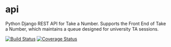 # api
Python Django REST API for Take a Number. Supports the Front End of Take a Number, which maintains a
queue designed for university TA sessions.

[![Build Status](https://travis-ci.org/vanderbilt-design-studio/your-print-is-ready.svg?branch=master)](https://travis-ci.org/take-a-number/api)
[![Coverage Status](https://coveralls.io/repos/github/vanderbilt-design-studio/your-print-is-ready/badge.svg?branch=master)](https://coveralls.io/github/take-a-number/api?branch=master)

